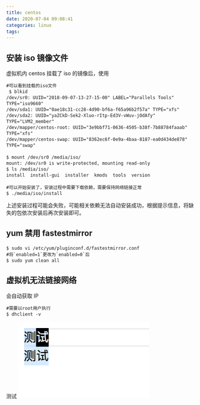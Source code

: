 ```yaml
---
title: centos
date: 2020-07-04 09:08:41
categories: linux
tags:
---
```


## 安装 iso 镜像文件

虚拟机内 centos 挂载了 iso 的镜像后，使用

```shell
#可以看到挂载的iso文件
 $ blkid
/dev/sr0: UUID="2018-09-07-13-27-15-00" LABEL="Parallels Tools" TYPE="iso9660"
/dev/sda1: UUID="0ae18c31-cc28-4d90-bf6a-f65a96b2f57a" TYPE="xfs"
/dev/sda2: UUID="yaZCkD-Sek2-Xluo-rItp-Ed3V-vWuv-jOdAfy" TYPE="LVM2_member"
/dev/mapper/centos-root: UUID="3e9bbf71-0636-4505-b38f-7b88784faaab" TYPE="xfs"
/dev/mapper/centos-swap: UUID="8362ec6f-0e9a-4baa-8187-ea0d434de878" TYPE="swap"

$ mount /dev/sr0 /media/iso/
mount: /dev/sr0 is write-protected, mounting read-only
$ ls /media/iso/
install  install-gui  installer  kmods  tools  version

#可以开始安装了，安装过程中需要下载依赖，需要保持网络链接正常
$ ./media/iso/install
```

上述安装过程可能会失败，可能相关依赖无法自动安装成功，根据提示信息，将缺失的包依次安装后再次安装即可。

## yum 禁用 fastestmirror

```shell
$ sudo vi /etc/yum/pluginconf.d/fastestmirror.conf
#将`enabled=1`更改为`enabled=0`后
$ sudo yum clean all
```

## 虚拟机无法链接网络

会自动获取 IP

```shell
#需要以root用户执行
$ dhclient -v
```

测试
![centos_测试.png](./images/centos_测试.png)
